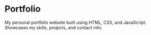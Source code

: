 # Portfolio
 My personal portfolio website built using HTML, CSS, and JavaScript. Showcases my skills, projects, and contact info.

